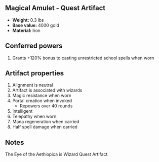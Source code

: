 ## Magical Amulet - Quest Artifact

- **Weight:**   0.3 lbs
- **Base value:**      4000 gold
- **Material:** Iron

## Conferred powers

1. Grants +120% bonus to casting unrestricted school spells when worn

## Artifact properties

1. Alignment is neutral
2. Artifact is associated with wizards
3. Magic resistance when worn
4. Portal creation when invoked
    * Repowers over 40 rounds
5. Intelligent
6. Telepathy when worn
7. Mana regeneration when carried
8. Half spell damage when carried

## Notes

The Eye of the Aethiopica is Wizard Quest Artifact.